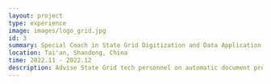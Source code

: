 ```yaml
---
layout: project
type: experience
image: images/logo_grid.jpg
id: 3
summary: Special Coach in State Grid Digitization and Data Application Contest 2022
location: Tai'an, Shandong, China
time: 2022.11 - 2022.12
description: Advise State Grid tech personnel on automatic document processing, lead Shangdong team in the final on behalf of Alibaba Cloud Computing Co. Ltd. <br> Won the national championship.
---
```

